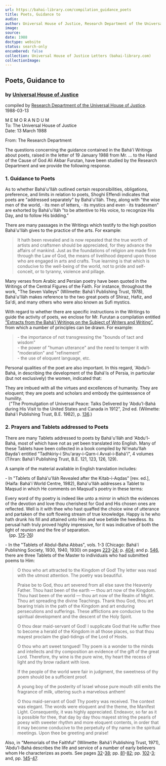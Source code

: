 ```yaml
---
url: https://bahai-library.com/compilation_guidance_poets
title: Poets, Guidance to
audio: 
author: Universal House of Justice, Research Department of the Universal House of Justice
image: 
source: 
date: 1988
doctype: website
status: search-only
encumbered: false
collection: Universal House of Justice Letters (bahai-library.com)
collectionImage: 
---
```



## Poets, Guidance to

### by [Universal House of Justice](https://bahai-library.com/author/Universal+House+of+Justice)

compiled by [Research Department of the Universal House of Justice](https://bahai-library.com/author/Research%20Department%20of%20the%20Universal%20House%20of%20Justice).  
1988-03-13


M E M O R A N D U M  
To: The Universal House of Justice     
Date: 13 March 1988

From: The Research Department

The questions concerning the guidance contained in the Bahá'í Writings about poets, raised in the letter of 19 January 1988 from Mr. ... to the Hand of the Cause of God Ali Akbar Furutan, have been studied by the Research Department and we provide the following response.

### 1\. Guidance to Poets 

As to whether Bahá'u'lláh outlined certain responsibilities, obligations, preference, and limits in relation to poets, Shoghi Effendi indicates that poets are "addressed separately" by Bahá'u'lláh. They, along with "the wise men of the world, · its men of letters, · its mystics and even · its tradesmen" are exhorted by Bahá'u'lláh "to be attentive to His voice, to recognize His Day, and to follow His bidding."

There are many passages in the Writings which testify to the high position Bahá'u'lláh gives to the practice of the arts. For example:

> It hath been revealed and is now repeated that the true worth of artists and craftsmen should be appreciated, for they advance the affairs of mankind. Just as the foundations of religion are made firm through the Law of God, the means of livelihood depend upon those who are engaged in arts and crafts. True learning is that which is conducive to the well-being of the world, not to pride and self-conceit, or to tyranny, violence and pillage.

Many verses from Arabic and Persian poetry have been quoted in the Writings of the Central Figures of the Faith. For instance, throughout the work, "The Seven Valleys" (Wilmette: Bahá'í Publishing Trust, 1978), Bahá'u'lláh makes reference to the two great poets of Shiraz, Hafiz, and Sa'di, and many others who were also known as Sufi mystics.

With regard to whether there are specific instructions in the Writings to guide the activity of poets, we enclose for Mr. Furutan a compilation entitled ["Extracts from the Bahá'í Writings on the Subject of Writers and Writing"](https://bahai-library.com/compilation_writers_writing), from which a number of principles can be drawn. For example:

> \- the importance of not transgressing the "bounds of tact and wisdom"  
> \- the power of "human utterance" and the need to temper it with "moderation" and "refinement"  
> \- the use of eloquent language, etc.

Personal qualities of the poet are also important. In this regard, 'Abdu'l-Bahá, in describing the development of the Bahá'ís of Persia, in particular (but not exclusively) the women, indicated that:

They are imbued with all the virtues and excellences of humanity. They are eloquent; they are poets and scholars and embody the quintessence of humility.  
   ("The Promulgation of Universal Peace: Talks Delivered by 'Abdu'l-Bahá during His Visit to the United States and Canada in 1912", 2nd ed. (Wilmette: Bahá'í Publishing Trust, B.E. 1982), p. [136](http://bahai-library.com/writings/abdulbaha/pup/pup.html#136).)

### 2\. Prayers and Tablets addressed to Poets 

There are many Tablets addressed to poets by Bahá'u'lláh and 'Abdu'l-Bahá, most of which have not as yet been translated into English. Many of these Tablets have been collected in a book compiled by Ni'matu'llah Bayda'i entitled "Tadhkiriy-i Shu'aray-i-Qarn-i Avval-i-Bahá'í", 4 volumes (Tihran: Bahá'í Publishing Trust, B.E. 121, 123, 126, 129).

A sample of the material available in English translation includes:

\- In "Tablets of Bahá'u'lláh Revealed after the Kitab-i-Aqdas" \[rev. ed.\], (Haifa: Bahá'í World Centre, 1982), Bahá'u'lláh addresses a Tablet to Maqsud in which He comments on Maqsud's poetry in these terms:

Every word of thy poetry is indeed like unto a mirror in which the evidences of the devotion and love thou cherishest for God and His chosen ones are reflected. Well is it with thee who hast quaffed the choice wine of utterance and partaken of the soft flowing stream of true knowledge. Happy is he who hath drunk his fill and attained unto Him and woe betide the heedless. Its perusal hath truly proved highly impressive, for it was indicative of both the light of reunion and the fire of separation.  
   (pp. [175](http://bahai-library.com/writings/bahaullah/tb/tb.html#175)-[76](http://bahai-library.com/writings/bahaullah/tb/tb.html#176))

\- In the "Tablets of Abdul-Baha Abbas", vols. 1-3 (Chicago: Bahá'í Publishing Society, 1930, 1940, 1930) on pages [223](http://bahai-library.com/writings/abdulbaha/tab/1.html#223)-[24](http://bahai-library.com/writings/abdulbaha/tab/1.html#224); p. [404](http://bahai-library.com/writings/abdulbaha/tab/2.html#404); and p. [546](http://bahai-library.com/writings/abdulbaha/tab/3.html#546), there are three Tablets of the Master to individuals who had submitted poems to Him:

> O thou who art attracted to the Kingdom of God! Thy letter was read with the utmost attention. The poetry was beautiful.
> 
> Praise be to God, thou art severed from all else save the Heavenly Father. Thou hast been of the earth — thou art now of the Kingdom. Thou hast been of the world — thou art now of the Realm of Might. Thou art spreading the divine Teachings. Thank thou God, thou art bearing trials in the path of the Kingdom and art enduring persecutions and sufferings. These afflictions are conducive to the spiritual development and the descent of the Holy Spirit.
> 
> O thou dear maid-servant of God! I supplicate God that He suffer thee to become a herald of the Kingdom in all those places, so that thou mayest proclaim the glad-tidings of the Lord of Hosts.
> 
> O thou who art sweet tongued! Thy poem is a wonder to the minds and intellects and thy composition an evidence of the gift of the great Lord. Therefore, thy wine is the pure wine, thy heart the recess of light and thy brow radiant with love.
> 
> If the people of the world were fair in judgment, the sweetness of thy poem should be a sufficient proof.
> 
> A young boy of the posterity of Israel whose pure mouth still emits the fragrance of milk, uttering such a marvelous anthem!
> 
> O thou maid-servant of God! Thy poetry was received. The context was elegant. The words were eloquent and the theme, the Manifest Light. Consequently, it was highly appreciated. Endeavor, so far as it is possible for thee, that day by day thou mayest string the pearls of poesy with sweeter rhythm and more eloquent contents, in order that it may become conducive to the perpetuity of thy name in the spiritual meetings. Upon thee be greeting and praise!

Also, in "Memorials of the Faithful" (Wilmette: Bahá'í Publishing Trust, 1971), 'Abdu'l-Bahá describes the life and service of a number of early believers whom He characterizes as poets. See pages [32](http://bahai-library.com/writings/abdulbaha/mf/mf.html#32)-[38](http://bahai-library.com/writings/abdulbaha/mf/mf.html#38); pp. [81](http://bahai-library.com/writings/abdulbaha/mf/mf.html#81)-[82](http://bahai-library.com/writings/abdulbaha/mf/mf.html#82); pp. [102](http://bahai-library.com/writings/abdulbaha/mf/mf.html#102)-[3](http://bahai-library.com/writings/abdulbaha/mf/mf.html#103); and, pp. [145](http://bahai-library.com/writings/abdulbaha/mf/mf.html#145)-[47](http://bahai-library.com/writings/abdulbaha/mf/mf.html#147).